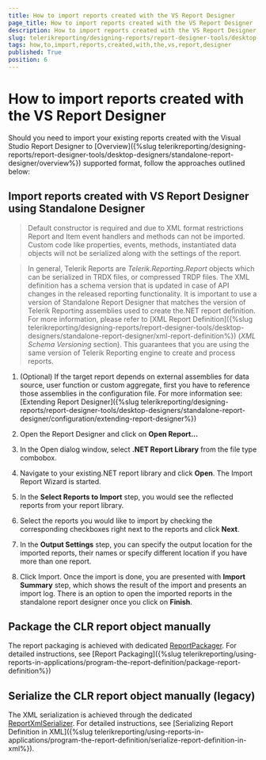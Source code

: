 ```yaml
---
title: How to import reports created with the VS Report Designer
page_title: How to import reports created with the VS Report Designer | for Telerik Reporting Documentation
description: How to import reports created with the VS Report Designer
slug: telerikreporting/designing-reports/report-designer-tools/desktop-designers/standalone-report-designer/how-to-import-reports-created-with-the-vs-report-designer
tags: how,to,import,reports,created,with,the,vs,report,designer
published: True
position: 6
---
```


# How to import reports created with the VS Report Designer



Should you need to import your existing reports created with the Visual Studio Report Designer to [Overview]({%slug telerikreporting/designing-reports/report-designer-tools/desktop-designers/standalone-report-designer/overview%}) supported format, follow the approaches outlined below:       

## Import reports created with VS Report Designer using Standalone Designer

> Default constructor is required and due to XML format restrictions Report and Item event handlers and methods can not be imported.             Custom code like properties, events, methods, instantiated data objects will not be serialized along with the settings of the report.           

> In general, Telerik Reports are *Telerik.Reporting.Report* objects which can be serialized in TRDX files, or compressed TRDP files.             The XML definition has a schema version that is updated in case of API changes in the released reporting functionality.             It is important to use a version of Standalone Report Designer that matches the version of Telerik Reporting assemblies used to create the.NET report definition.             For more information, please refer to [XML Report Definition]({%slug telerikreporting/designing-reports/report-designer-tools/desktop-designers/standalone-report-designer/xml-report-definition%}) (*XML Schema Versioning* section).             This guarantees that you are using the same version of Telerik Reporting engine to create and process reports.           

1. (Optional) If the target report depends on external assemblies for data source, user function or custom aggregate, first you have to               reference those assemblies in the configuration file. For more information see: [Extending Report Designer]({%slug telerikreporting/designing-reports/report-designer-tools/desktop-designers/standalone-report-designer/configuration/extending-report-designer%})

1. Open the Report Designer and click on __Open Report...__ 

1. In the Open dialog window, select __.NET Report Library__ from the file type combobox.             

1. Navigate to your existing.NET report library and click __Open__. The Import Report Wizard is started.             

1. In the __Select Reports to Import__ step, you would see the reflected reports from your report library.             

1. Select the reports you would like to import by checking the corresponding checkboxes right next to the reports and click __Next__.             

1. In the __Output Settings__ step, you can specify the output location for the imported reports, their names or specify different location if you have more than one report.             

1. Click Import. Once the import is done, you are presented with __Import Summary__ step,               which shows the result of the import and presents an import log. There is an option to open the imported reports               in the standalone report designer once you click on __Finish__.             

## Package the CLR report object manually

The report packaging is achieved with dedicated  [ReportPackager](/reporting/api/Telerik.Reporting.ReportPackager).           For detailed instructions, see [Report Packaging]({%slug telerikreporting/using-reports-in-applications/program-the-report-definition/package-report-definition%})

## Serialize the CLR report object manually (legacy)

The XML serialization is achieved through the dedicated  [ReportXmlSerializer](/reporting/api/Telerik.Reporting.XmlSerialization.ReportXmlSerializer).           For detailed instructions, see [Serializing Report Definition in XML]({%slug telerikreporting/using-reports-in-applications/program-the-report-definition/serialize-report-definition-in-xml%}).

